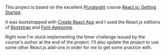 This project is based on the excellent [Pluralsight](https://www.pluralsight.com/) course [React.js: Getting Started](https://app.pluralsight.com/library/courses/react-js-getting-started/table-of-contents).

It was bootstrapped with [Create React App](https://github.com/facebookincubator/create-react-app) and I used the React.js editions of [Bootstrap](https://react-bootstrap.github.io/getting-started.html) and [Font-Awesome](https://www.npmjs.com/package/react-fontawesome).

Right now I'm stuck implementing the timer challenge issued by the course's author at the end of the project. I'll also update the project to use some other React.js add-ons in order for me to get some practice with.
